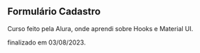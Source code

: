 ## Formulário Cadastro

Curso feito pela Alura, onde aprendi sobre Hooks e Material UI.

finalizado em 03/08/2023.